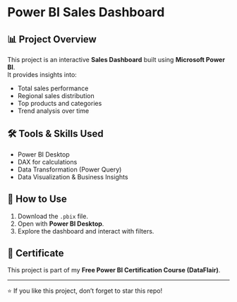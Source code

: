 # Power BI Sales Dashboard

## 📊 Project Overview
This project is an interactive **Sales Dashboard** built using **Microsoft Power BI**.  
It provides insights into:
- Total sales performance
- Regional sales distribution
- Top products and categories
- Trend analysis over time

## 🛠 Tools & Skills Used
- Power BI Desktop
- DAX for calculations
- Data Transformation (Power Query)
- Data Visualization & Business Insights

## 🚀 How to Use
1. Download the `.pbix` file.
2. Open with **Power BI Desktop**.
3. Explore the dashboard and interact with filters.

## 📜 Certificate
This project is part of my **Free Power BI Certification Course (DataFlair)**.

---
⭐ If you like this project, don’t forget to star this repo!
